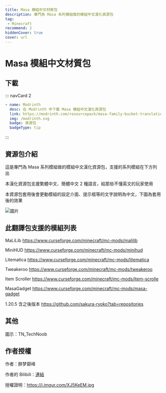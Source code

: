 ```yaml
---
title: Masa 模組中文材質包
description: 專門為 Masa 系列模組做的模組中文漢化資源包
tag:
 - Minecraft
recommend: 2
hiddenCover: true 
cover: url
---
```

# Masa 模組中文材質包

## 下載
::: navCard 2
```yaml
- name: Modrinth
  desc: 在 Modrinth 中下載 Masa 模組中文漢化資源包
  link: https://modrinth.com/resourcepack/masa-family-bucket-translationpack
  img: /modrinth.svg
  badge: 資源包
  badgeType: tip
```
:::

## 資源包介紹
這是專門為 Masa 系列模組做的模組中文漢化資源包，支援的系列模組在下方列出

本漢化資源包支援繁體中文、簡體中文 2 種語言，給那些不懂英文的玩家使用

本資源包套用後會更動模組的設定介面、提示框等的文字說明為中文，下圖為套用後的效果

![圖片](https://cdn-raw.modrinth.com/data/IEt3hTCe/images/52e3fef544542756b39defab52c76b2b59569434.png)

## 此翻譯包支援的模組列表
MaLiLib
https://www.curseforge.com/minecraft/mc-mods/malilib

MiniHUD
https://www.curseforge.com/minecraft/mc-mods/minihud

Litematica
https://www.curseforge.com/minecraft/mc-mods/litematica

Tweakeroo
https://www.curseforge.com/minecraft/mc-mods/tweakeroo

Item Scroller
https://www.curseforge.com/minecraft/mc-mods/item-scrolle

MasaGadget
https://www.curseforge.com/minecraft/mc-mods/masa-gadget

1.20.5 含之後版本
https://github.com/sakura-ryoko?tab=repositories

## 其他
圖示：TN_TechNoob

## 作者授權
作者：醉梦巅峰

作者的 Bilibili：[連結](https://space.bilibili.com/13205801)

授權證明：https://i.imgur.com/XJ5KeEM.jpg